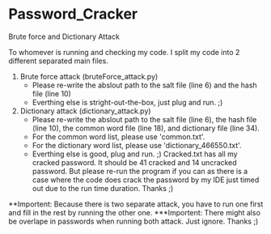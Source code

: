 # Password_Cracker
Brute force and Dictionary Attack


To whomever is running and checking my code. I split my code into 2 different separated main files. 
1. Brute force attack (bruteForce_attack.py)
    -   Please re-write the abslout path to the salt file (line 6) and the hash file (line 10)
    -   Everthing else is stright-out-the-box, just plug and run. ;)
2. Dictionary attack (dictionary_attack.py)
    -   Please re-write the abslout path to the salt file (line 6), the hash file (line 10), the common word file (line 18), and dictionary file (line 34).
    -   For the common word list, please use 'common.txt'.
    -   For the dictionary word list, please use 'dictionary_466550.txt'.
    -   Everthing else is good, plug and run. ;)
Cracked.txt has all my cracked password. It should be 41 cracked and 14 uncracked password. But please re-run the program if you can as there is a case where the code does crack the password by my IDE just timed out due to the run time duration.
Thanks ;)

**Importent: Because there is two separate attack, you have to run one first and fill in the rest by running the other one.
***Importent: There might also be overlape in passwords when running both attack. Just ignore. Thanks ;)

